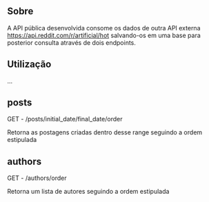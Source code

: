 

## Sobre

A API pública desenvolvida consome os dados de outra API externa https://api.reddit.com/r/artificial/hot salvando-os em uma base para posterior consulta através de dois endpoints.

## Utilização
...
## posts

GET - /posts/initial_date/final_date/order

Retorna as postagens criadas dentro desse range seguindo a ordem estipulada

## authors

GET - /authors/order

Retorna um lista de autores seguindo a ordem estipulada


